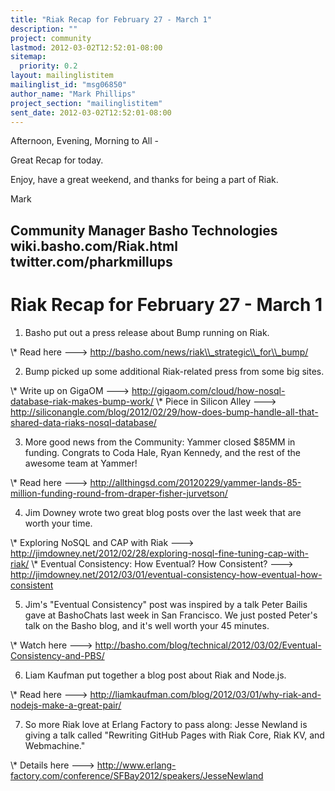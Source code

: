 ```yaml
---
title: "Riak Recap for February 27 - March 1"
description: ""
project: community
lastmod: 2012-03-02T12:52:01-08:00
sitemap:
  priority: 0.2
layout: mailinglistitem
mailinglist_id: "msg06850"
author_name: "Mark Phillips"
project_section: "mailinglistitem"
sent_date: 2012-03-02T12:52:01-08:00
---
```



Afternoon, Evening, Morning to All -

Great Recap for today.

Enjoy, have a great weekend, and thanks for being a part of Riak.

Mark

Community Manager
Basho Technologies
wiki.basho.com/Riak.html
twitter.com/pharkmillups
-----------------------------------

Riak Recap for February 27 - March 1
===========================

1) Basho put out a press release about Bump running on Riak.

\\* Read here ---&gt; http://basho.com/news/riak\\_strategic\\_for\\_bump/

2) Bump picked up some additional Riak-related press from some big sites.

\\* Write up on GigaOM ---&gt;
http://gigaom.com/cloud/how-nosql-database-riak-makes-bump-work/
\\* Piece in Silicon Alley ---&gt;
http://siliconangle.com/blog/2012/02/29/how-does-bump-handle-all-that-shared-data-riaks-nosql-database/

3) More good news from the Community: Yammer closed $85MM in funding.
Congrats to Coda Hale, Ryan Kennedy, and the rest of the awesome team
at Yammer!

\\* Read here ---&gt;
http://allthingsd.com/20120229/yammer-lands-85-million-funding-round-from-draper-fisher-jurvetson/

4) Jim Downey wrote two great blog posts over the last week that are
worth your time.

\\* Exploring NoSQL and CAP with Riak ---&gt;
http://jimdowney.net/2012/02/28/exploring-nosql-fine-tuning-cap-with-riak/
\\* Eventual Consistency: How Eventual? How Consistent? ---&gt;
http://jimdowney.net/2012/03/01/eventual-consistency-how-eventual-how-consistent

5) Jim's "Eventual Consistency" post was inspired by a talk Peter
Bailis gave at BashoChats last week in San Francisco. We just posted
Peter's talk on the Basho blog, and it's well worth your 45 minutes.

\\* Watch here ---&gt;
http://basho.com/blog/technical/2012/03/02/Eventual-Consistency-and-PBS/

6) Liam Kaufman put together a blog post about Riak and Node.js.

\\* Read here ---&gt;
http://liamkaufman.com/blog/2012/03/01/why-riak-and-nodejs-make-a-great-pair/

7) So more Riak love at Erlang Factory to pass along: Jesse Newland is
giving a talk called "Rewriting GitHub Pages with Riak Core, Riak KV,
and Webmachine."

\\* Details here ---&gt;
http://www.erlang-factory.com/conference/SFBay2012/speakers/JesseNewland

